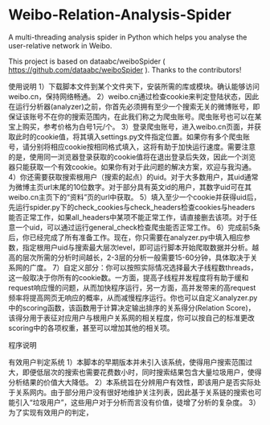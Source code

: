 # Weibo-Relation-Analysis-Spider
A multi-threading analysis spider in Python which helps you analyse the user-relative network in Weibo.

This project is based on dataabc/weiboSpider ( https://github.com/dataabc/weiboSpider ). Thanks to the contributors!

使用说明
1）下载脚本文件到某个文件夹下，安装所需的库或模块。确认能够访问weibo.cn，保持网络畅通。
2）weibo.cn通过检查cookie来判定登陆状态，因此在运行分析器(analyzer)之前，你首先必须拥有至少一个搜索无关的微博账号，即保证该账号不在你的搜索范围内，在此我们称之为爬虫账号。爬虫账号也可以在某宝上购买，参考价格为白号1元/个。
3）登录爬虫账号，进入weibo.cn页面，并获取此时的cookie值，将其填入settings.py文件指定位置。如果你有多个爬虫账号，请分别将相应cookie按相同格式填入，这将有助于加快运行速度。需要注意的是，使用同一浏览器登录获取的cookie值将在退出登录后失效，因此一个浏览器只能获取一个有效cookie。如果你有对于此问题的解决方案，欢迎与我沟通。
4）你还需要获取搜索根用户（搜索的起点）的uid。对于大多数用户，其uid通常为微博主页url末尾的10位数字。对于部分具有英文id的用户，其数字uid可在其weibo.cn主页下的“资料”页的url中获取。
5）填入至少一个cookie并获得uid后，先运行spider.py下的check_cookies与check_headers检查cookies与headers能否正常工作，如果all_headers中某项不能正常工作，请直接删去该项。对于任意一个uid，可以通过运行general_check检查爬虫能否正常工作。
6）完成前5条后，你已经完成了所有准备工作。现在，你只需要在analyzer.py中填入相应参数，指定根用户uid与搜索最大层次level，即可运行脚本开始爬取数据并分析。越高的层次所需的分析时间越长，2-3层的分析一般需要15-60分钟，具体取决于关系网的广度。
7）自定义部分：你可以按照实际情况选择最大子线程数threads，这一般取决于你所有的cookie数。一方面，提高子线程并发程度将有助于缓和request响应慢的问题，从而加快程序运行，另一方面，高并发带来的高request频率将提高网页无响应的概率，从而减慢程序运行。你也可以自定义analyzer.py中的scoring函数，该函数用于计算决定输出排序的关系得分(Relation Score)，该得分用于表征对应用户与根用户关系网的相关程度，你可以按自己的标准更改scoring中的各项权重，甚至可以增加其他的相关项。

程序说明

有效用户判定系统
1）本脚本的早期版本并未引入该系统，使得用户搜索范围过大，即便低层次的搜索也需要花费数小时，同时搜索结果包含大量垃圾用户，使得分析结果的价值大大降低。
2）本系统旨在分辨用户有效性，即该用户是否实际处于关系网内。由于部分用户没有很好地维护关注列表，因此基于关系链的搜索也可能引入“垃圾用户”，这些用户对于分析而言没有价值，徒增了分析的复杂度。
3）为了实现有效用户的判定，

